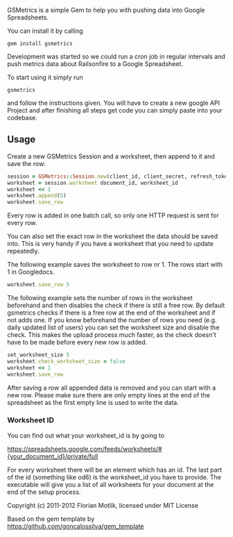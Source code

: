 GSMetrics is a simple Gem to help you with pushing data into Google Spreadsheets.

You can install it by calling

```gem install gsmetrics```

Development was started so we could run a cron job in regular intervals and push metrics data about Railsonfire to a Google Spreadsheet.

To start using it simply run

``` gsmetrics ```

and follow the instructions given. You will have to create a new google API Project and after
finishing all steps get code you can simply paste into your codebase.

## Usage

Create a new GSMetrics Session and a worksheet, then append to it and save the row:

```ruby
session = GSMetrics::Session.new(client_id, client_secret, refresh_token)
worksheet = session.worksheet document_id, worksheet_id
worksheet << 1
worksheet.append(5)
worksheet.save_row
```

Every row is added in one batch call, so only one HTTP request is sent for every row.

You can also set the exact row in the worksheet the data should be saved into. This is very handy if you have a worksheet that you need to update repeatedly.

The following example saves the worksheet to row nr 1. The rows start with 1 in Googledocs.

```ruby
worksheet.save_row 5
```

The following example sets the number of rows in the worksheet beforehand and then disables the check if there is still a free row. By default gsmetrics checks
if there is a free row at the end of the worksheet and if not adds one. If you know beforehand the number of rows you need (e.g. daily updated list of users) you can
set the worksheet size and disable the check. This makes the upload process much faster, as the check doesn't have to be made before every new row is added.

```ruby
set_worksheet_size 5
worksheet.check_worksheet_size = false
worksheet << 1
worksheet.save_row
```

After saving a row all appended data is removed and you can start with a new row.
Please make sure there are only empty lines at the end of the spreadsheet as the first empty line is used to write the data.


### Worksheet ID

You can find out what your worksheet_id is by going to

https://spreadsheets.google.com/feeds/worksheets/#{your_document_id}/private/full

For every worksheet there will be an <entry> element which has an id. The last part of the id (something like od6) is the worksheet_id you have to provide. 
The executable will give you a list of all worksheets for your document at the end of the setup process.

Copyright (c) 2011-2012 Florian Motlik, licensed under MIT License

Based on the gem template by https://github.com/goncalossilva/gem_template
